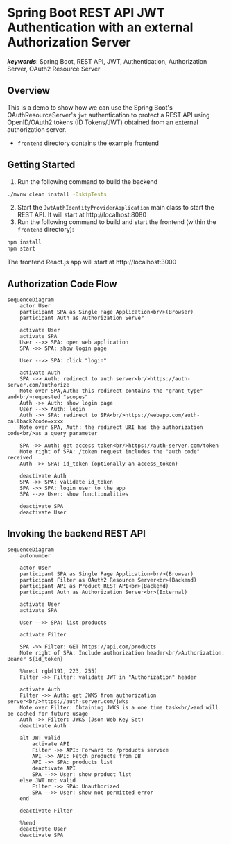 # Spring Boot REST API JWT Authentication with an external Authorization Server

_**keywords**_: Spring Boot, REST API, JWT, Authentication, Authorization Server, OAuth2 Resource Server

## Overview

This is a demo to show how we can use the Spring Boot's OAuthResourceServer's `jwt` authentication to protect a REST API 
using OpenID/OAuth2 tokens (ID Tokens/JWT) obtained from an external authorization server.
* `frontend` directory contains the example frontend

## Getting Started

1. Run the following command to build the backend
```bash
./mvnw clean install -DskipTests
```
2. Start the `JwtAuthIdentityProviderApplication` main class to start the REST API. It will start at http://localhost:8080
3. Run the following command to build and start the frontend (within the `frontend` directory):
```bash
npm install
npm start
```
The frontend React.js app will start at http://localhost:3000

## Authorization Code Flow

```mermaid
sequenceDiagram
    actor User
    participant SPA as Single Page Application<br/>(Browser)
    participant Auth as Authorization Server
    
    activate User
    activate SPA
    User -->> SPA: open web application
    SPA ->> SPA: show login page
    
    User -->> SPA: click "login"
    
    activate Auth
    SPA ->> Auth: redirect to auth server<br/>https://auth-server.com/authorize
    Note over SPA,Auth: this redirect contains the "grant_type" and<br/>requested "scopes"
    Auth ->> Auth: show login page
    User -->> Auth: login
    Auth ->> SPA: redirect to SPA<br/>https://webapp.com/auth-callback?code=xxxx
    Note over SPA, Auth: the redirect URI has the authorization code<br/>as a query parameter
    
    SPA ->> Auth: get access token<br/>https://auth-server.com/token
    Note right of SPA: /token request includes the "auth code" received
    Auth ->> SPA: id_token (optionally an access_token)
    
    deactivate Auth
    SPA ->> SPA: validate id_token
    SPA ->> SPA: login user to the app
    SPA -->> User: show functionalities
    
    deactivate SPA
    deactivate User
```

## Invoking the backend REST API

```mermaid
sequenceDiagram
    autonumber
    
    actor User
    participant SPA as Single Page Application<br/>(Browser)
    participant Filter as OAuth2 Resource Server<br>(Backend)
    participant API as Product REST API<br>(Backend)
    participant Auth as Authorization Server<br>(External)
    
    activate User
    activate SPA
    
    User -->> SPA: list products
    
    activate Filter
    
    SPA ->> Filter: GET https://api.com/products
    Note right of SPA: Include authorization header<br/>Authorization: Bearer ${id_token}

    %%rect rgb(191, 223, 255)
    Filter ->> Filter: validate JWT in "Authorization" header
    
    activate Auth
    Filter ->> Auth: get JWKS from authorization server<br/>https://auth-server.com/jwks
    Note over Filter: Obtaining JWKS is a one time task<br/>and will be cached for future usage
    Auth ->> Filter: JWKS (Json Web Key Set)
    deactivate Auth
    
    alt JWT valid
        activate API
        Filter ->> API: Forward to /products service
        API ->> API: Fetch products from DB
        API ->> SPA: products list
        deactivate API
        SPA -->> User: show product list
    else JWT not valid
        Filter ->> SPA: Unauthorized
        SPA -->> User: show not permitted error
    end
    
    deactivate Filter
    
    %%end
    deactivate User
    deactivate SPA

```